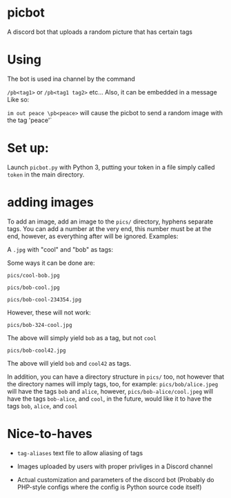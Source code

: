 # picbot
A discord bot that uploads a random picture that has certain tags

# Using

The bot is used ina channel by the command

`/pb<tag1>` or `/pb<tag1 tag2>` etc... Also, it can be embedded in a message
Like so:

`im out peace \pb<peace>` will cause the picbot to send a random image with
the tag 'peace'`

# Set up:

Launch `picbot.py` with Python 3, putting your token in a file simply called `token` in the main directory. 

# adding images
To add an image, add an image to the `pics/` directory, hyphens separate tags. You can add a number at the very end, this number must be at the end, however, as everything after will be ignored. Examples:

A `.jpg` with "cool" and "bob" as tags:

Some ways it can be done are:

`pics/cool-bob.jpg`

`pics/bob-cool.jpg`

`pics/bob-cool-234354.jpg`

However, these will not work:

`pics/bob-324-cool.jpg`

The above will simply yield `bob` as a tag, but not `cool`

`pics/bob-cool42.jpg`

The above will yield `bob` and `cool42` as tags.

In addition, you can have a directory structure in `pics/` too, not however that the directory names will imply tags, too, for example: `pics/bob/alice.jpeg`
will have the tags `bob` and `alice`, however, `pics/bob-alice/cool.jpeg` will have the tags `bob-alice`, and `cool`, in the future, would like it to have the tags `bob`, `alice`, and `cool`

# Nice-to-haves

* `tag-aliases` text file to allow aliasing of tags

* Images uploaded by users with proper privliges in a Discord channel

* Actual customization and parameters of the discord bot (Probably do PHP-style  configs where the config is Python source code itself)
